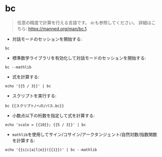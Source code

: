 # bc

> 任意の精度で計算を行える言語です。
> `dc`も参照してください。
> 詳細はこちら: <https://manned.org/man/bc.1>.

- 対話モードのセッションを開始する:

`bc`

- 標準数学ライブラリを有効化して対話モードのセッションを開始する:

`bc --mathlib`

- 式を計算する:

`echo '{{5 / 3}}' | bc`

- スクリプトを実行する:

`bc {{スクリプト/への/パス.bc}}`

- 小数点以下の桁数を指定して式を計算する:

`echo 'scale = {{10}}; {{5 / 3}}' | bc`

- `mathlib`を使用してサイン/コサイン/アークタンジェント/自然対数/指数関数を計算する:

`echo '{{s|c|a|l|e}}({{1}})' | bc --mathlib`
